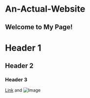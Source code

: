 # An-Actual-Website
## Welcome to My Page!
# Header 1
## Header 2
### Header 3
[Link](url) and ![Image](src)
